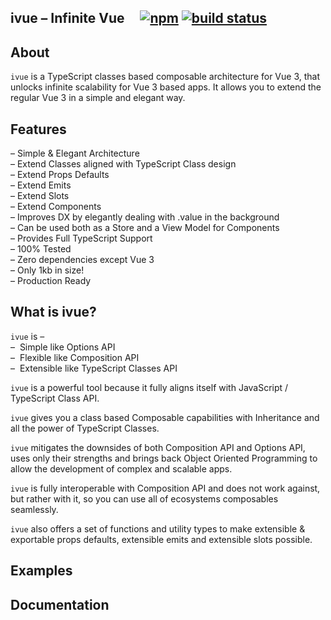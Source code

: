 ## ivue &ndash; Infinite Vue &nbsp; &nbsp; [![npm](https://img.shields.io/npm/v/ivue.svg)](https://www.npmjs.com/package/ivue) [![build status](https://github.com/infinite-system/ivue/actions/workflows/ci.yml/badge.svg?branch=main)](https://github.com/infinite-system/ivue/actions/workflows/ci.yml)

## About

`ivue` is a TypeScript classes based composable architecture for Vue 3, that unlocks infinite scalability for Vue 3 based apps. It allows you to extend the regular Vue 3 in a simple and elegant way.

## Features
&ndash; Simple & Elegant Architecture<br />
&ndash; Extend Classes aligned with TypeScript Class design<br />
&ndash; Extend Props Defaults<br />
&ndash; Extend Emits<br />
&ndash; Extend Slots<br />
&ndash; Extend Components<br />
&ndash; Improves DX by elegantly dealing with .value in the background<br />
&ndash; Can be used both as a Store and a View Model for Components<br />
&ndash; Provides Full TypeScript Support<br />
&ndash; 100% Tested<br />
&ndash; Zero dependencies except Vue 3<br />
&ndash; Only 1kb in size!<br />
&ndash; Production Ready<br />

## What is ivue?

`ivue` is &ndash;<br />
&ndash;&nbsp; Simple like Options API<br />
&ndash;&nbsp; Flexible like Composition API<br />
&ndash;&nbsp; Extensible like TypeScript Classes API<br />

`ivue` is a powerful tool because it fully aligns itself with JavaScript / TypeScript Class API.

`ivue` gives you a class based Composable capabilities with Inheritance and all the power of TypeScript Classes.

`ivue` mitigates the downsides of both Composition API and Options API, uses only their strengths and brings back Object Oriented Programming to allow the development of complex and scalable apps.

`ivue` is fully interoperable with Composition API and does not work against, but rather with it, so you can use all of ecosystems composables seamlessly.

`ivue` also offers a set of functions and utility types to make extensible & exportable props defaults, extensible emits and extensible slots possible.


## Examples

## Documentation